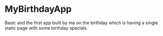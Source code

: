 # MyBirthdayApp

Basic and the first app built by me on the birthday which is having a single static page with some birthday specials.
